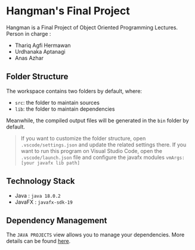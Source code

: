 # Hangman's Final Project

Hangman is a Final Project of Object Oriented Programming Lectures. Person in charge :
- Thariq Agfi Hermawan
- Urdhanaka Aptanagi
- Anas Azhar

## Folder Structure

The workspace contains two folders by default, where:

- `src`: the folder to maintain sources
- `lib`: the folder to maintain dependencies

Meanwhile, the compiled output files will be generated in the `bin` folder by default.

> If you want to customize the folder structure, open `.vscode/settings.json` and update the related settings there.
> If you want to run this program on Visual Studio Code, open the `.vscode/launch.json` file and configure the javafx modules `vmArgs: [your javafx lib path]`

## Technology Stack

- Java : `java 18.0.2`
- JavaFX : `javafx-sdk-19`

## Dependency Management

The `JAVA PROJECTS` view allows you to manage your dependencies. More details can be found [here](https://github.com/microsoft/vscode-java-dependency#manage-dependencies).
